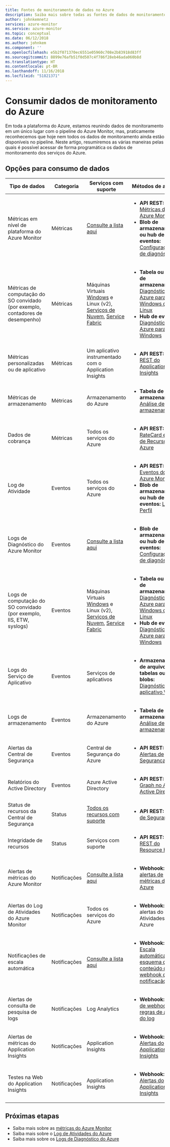 ```yaml
---
title: Fontes de monitoramento de dados no Azure
description: Saiba mais sobre todas as fontes de dados de monitoramento disponíveis no Azure hoje.
author: johnkemnetz
services: azure-monitor
ms.service: azure-monitor
ms.topic: conceptual
ms.date: 06/12/2018
ms.author: johnkem
ms.component: ''
ms.openlocfilehash: e5b2f071370ec6551e05960c708e2b83918d83ff
ms.sourcegitcommit: 8899e76afb51f0d507c4f786f28eb46ada060b8d
ms.translationtype: HT
ms.contentlocale: pt-BR
ms.lasthandoff: 11/16/2018
ms.locfileid: "51821371"
---
```

# <a name="consume-monitoring-data-from-azure"></a>Consumir dados de monitoramento do Azure

Em toda a plataforma do Azure, estamos reunindo dados de monitoramento em um único lugar com o pipeline do Azure Monitor, mas, praticamente reconhecemos que hoje nem todos os dados de monitoramento ainda estão disponíveis no pipeline. Neste artigo, resumiremos as várias maneiras pelas quais é possível acessar de forma programática os dados de monitoramento dos serviços do Azure.

## <a name="options-for-data-consumption"></a>Opções para consumo de dados

| Tipo de dados | Categoria | Serviços com suporte | Métodos de acesso |
| --- | --- | --- | --- |
| Métricas em nível de plataforma do Azure Monitor | Métricas | [Consulte a lista aqui](monitoring-supported-metrics.md) | <ul><li>**API REST:** [API de Métricas do Azure Monitor](https://docs.microsoft.com/rest/api/monitor/metrics)</li><li>**Blob de armazenamento ou hub de eventos:** [Configurações de diagnóstico](monitoring-overview-of-diagnostic-logs.md#diagnostic-settings)</li></ul> |
| Métricas de computação do SO convidado (por exemplo, contadores de desempenho) | Métricas | Máquinas Virtuais [Windows](/azure/vs-azure-tools-diagnostics-for-cloud-services-and-virtual-machines) e Linux (v2), [Serviços de Nuvem](../cloud-services/cloud-services-dotnet-diagnostics-trace-flow.md), [Service Fabric](../service-fabric/service-fabric-diagnostics-how-to-monitor-and-diagnose-services-locally.md) | <ul><li>**Tabela ou blob de armazenamento:** [Diagnóstico do Azure para Windows ou Linux](azure-diagnostics-storage.md)</li><li>**Hub de eventos:** [Diagnóstico do Azure para Windows](azure-diagnostics-streaming-event-hubs.md)</li></ul> |
| Métricas personalizadas ou de aplicativo | Métricas | Um aplicativo instrumentado com o Application Insights | <ul><li>**API REST:** [API REST do Application Insights](https://dev.applicationinsights.io/reference)</li></ul> |
| Métricas de armazenamento | Métricas | Armazenamento do Azure | <ul><li>**Tabela de armazenamento:** [Análise de armazenamento](https://docs.microsoft.com/rest/api/storageservices/storage-analytics)</li></ul> |
| Dados de cobrança | Métricas | Todos os serviços do Azure | <ul><li>**API REST:** [APIs RateCard e Uso de Recursos do Azure](../billing/billing-usage-rate-card-overview.md)</li></ul> |
| Log de Atividade | Eventos | Todos os serviços do Azure | <ul><li>**API REST:** [API de Eventos do Azure Monitor](https://docs.microsoft.com/rest/api/monitor/eventcategories)</li><li>**Blob de armazenamento ou hub de eventos:** [Log de Perfil](monitoring-overview-activity-logs.md#export-the-activity-log-with-a-log-profile)</li></ul> |
| Logs de Diagnóstico do Azure Monitor | Eventos | [Consulte a lista aqui](monitoring-diagnostic-logs-schema.md) | <ul><li>**Blob de armazenamento ou hub de eventos:** [Configurações de diagnóstico](monitoring-overview-of-diagnostic-logs.md#diagnostic-settings)</li></ul> |
| Logs de computação do SO convidado (por exemplo, IIS, ETW, syslogs) | Eventos | Máquinas Virtuais [Windows](/azure/vs-azure-tools-diagnostics-for-cloud-services-and-virtual-machines) e Linux (v2), [Serviços de Nuvem](../cloud-services/cloud-services-dotnet-diagnostics-trace-flow.md), [Service Fabric](../service-fabric/service-fabric-diagnostics-how-to-monitor-and-diagnose-services-locally.md) | <ul><li>**Tabela ou blob de armazenamento:** [Diagnóstico do Azure para Windows ou Linux](azure-diagnostics-storage.md)</li><li>**Hub de eventos:** [Diagnóstico do Azure para Windows](azure-diagnostics-streaming-event-hubs.md)</li></ul> |
| Logs do Serviço de Aplicativo | Eventos | Serviços de aplicativos | <ul><li>**Armazenamento de arquivos, tabelas ou blobs:** [Diagnóstico de aplicativo Web](../app-service/web-sites-enable-diagnostic-log.md)</li></ul> |
| Logs de armazenamento | Eventos | Armazenamento do Azure | <ul><li>**Tabela de armazenamento:** [Análise de armazenamento](https://docs.microsoft.com/rest/api/storageservices/storage-analytics)</li></ul> |
| Alertas da Central de Segurança | Eventos | Central de Segurança do Azure | <ul><li>**API REST:** [Alertas de Segurança](https://msdn.microsoft.com/library/mt704050.aspx)</li></ul> |
| Relatórios do Active Directory | Eventos | Azure Active Directory | <ul><li>**API REST:** [API do Graph no Azure Active Directory](../active-directory/reports-monitoring/concept-reporting-api.md)</li></ul> |
| Status de recursos da Central de Segurança | Status | [Todos os recursos com suporte](https://msdn.microsoft.com/library/mt704041.aspx#Anchor_1) | <ul><li>**API REST:** [Status de Segurança](https://msdn.microsoft.com/library/mt704041.aspx)</li></ul> |
| Integridade de recursos | Status | Serviços com suporte | <ul><li>**API REST:** [API REST do Resource Health](https://azure.microsoft.com/blog/reduce-troubleshooting-time-with-azure-resource-health/)</li></ul> |
| Alertas de métricas do Azure Monitor | Notificações | [Consulte a lista aqui](monitoring-supported-metrics.md) | <ul><li>**Webhook:** [alertas de métricas do Azure](insights-webhooks-alerts.md)</li></ul> |
| Alertas do Log de Atividades do Azure Monitor | Notificações | Todos os serviços do Azure | <ul><li>**Webhook:** alertas do Log de Atividades do Azure</li></ul> |
| Notificações de escala automática | Notificações | [Consulte a lista aqui](monitoring-overview-autoscale.md#supported-services-for-autoscale) | <ul><li>**Webhook:** [Escala automática do esquema de conteúdo do webhook de notificação](insights-autoscale-to-webhook-email.md#autoscale-notification-webhook-payload-schema)</li></ul> |
| Alertas de consulta de pesquisa de logs | Notificações | Log Analytics | <ul><li>**Webhook:** [Ação de webhook para regras de alerta do log](../monitoring-and-diagnostics/monitor-alerts-unified-log-webhook.md)</li></ul> |
| Alertas de métricas do Application Insights | Notificações | Application Insights | <ul><li>**Webhook:** [Alertas do Application Insights](../application-insights/app-insights-alerts.md)</li></ul> |
| Testes na Web do Application Insights | Notificações | Application Insights | <ul><li>**Webhook:** [Alertas do Application Insights](../application-insights/app-insights-alerts.md)</li></ul> |

## <a name="next-steps"></a>Próximas etapas

- Saiba mais sobre as [métricas do Azure Monitor](../azure-monitor/platform/data-collection.md)
- Saiba mais sobre o [Log de Atividades do Azure](monitoring-overview-activity-logs.md)
- Saiba mais sobre os [Logs de Diagnóstico do Azure](monitoring-overview-of-diagnostic-logs.md)
